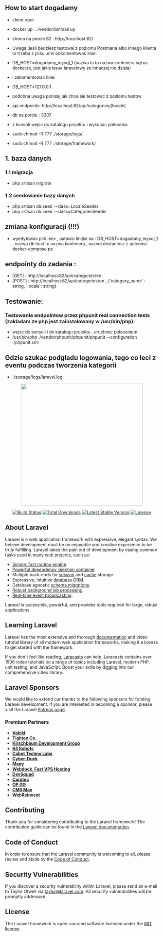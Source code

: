 
## How to start dogadamy
- clone repo
- docker up  : ./vendor/bin/sail up 
- strona na porcie 82 : http://localhost:82/

- Uwaga::jesli bedziesz testowal z poziomu Postmana albo innego klienta to trzeba z pliku .env odkomentowac linie:
- DB_HOST=dogadamy_mysql_1 (nazwa ta to nazwa kontenera sql na dockerze, jest jakis issue laravelowy ze innaczej nie dziala) 
- i zakomentowac linie: 
- DB_HOST=127.0.0.1 
- podobna uwaga ponizej jak chce sie testowac z poziomu testow

- api endpoints: http://localhost:82/api/categories/[locale]
- db na porcie : 3307
- z konsoli wejsc do katalogu projektu i wykonac polecenia  

- sudo chmod -R 777 ./storage/logs/
- sudo chmod -R 777 ./storage/framework/

## 1. baza danych 

### 1.1 migracja
- php artisan migrate

### 1.2 seedowanie bazy danych 
- php artisan db:seed --class=LocaleSeeder
- php artisan db:seed --class=CategoriesSeeder

## zmiana konfiguracji (!!!)

- wyedytowac plik .env , ustawic linijke na : DB_HOST=dogadamy_mysql_1  , nazwa db host to nazwa kontenera , nazwe dostaniesz z polcenia: docker-compose ps

## endpointy do zadania : 

- [GET] : http://localhost:82/api/categories/en
- [POST] : http://localhost:82/api/categories/en , {'category_name' : string, 'locale': string}

## Testowanie: 

### Testowanie endpointow przez phpunit real connection tests (zakladam ze php jest zainstalowany w /usr/bin/php):
- wejsc do konsoli i do katalogu projektu , uruchmic poleceniem:
- /usr/bin/php ./vendor/phpunit/phpunit/phpunit --configuration ./phpunit.xml

## Gdzie szukac podgladu logowania, tego co leci z eventu podczas tworzenia kategorii
- ./storage/logs/laravel.log





<p align="center"><a href="https://laravel.com" target="_blank"><img src="https://raw.githubusercontent.com/laravel/art/master/logo-lockup/5%20SVG/2%20CMYK/1%20Full%20Color/laravel-logolockup-cmyk-red.svg" width="400"></a></p>

<p align="center">
<a href="https://travis-ci.org/laravel/framework"><img src="https://travis-ci.org/laravel/framework.svg" alt="Build Status"></a>
<a href="https://packagist.org/packages/laravel/framework"><img src="https://img.shields.io/packagist/dt/laravel/framework" alt="Total Downloads"></a>
<a href="https://packagist.org/packages/laravel/framework"><img src="https://img.shields.io/packagist/v/laravel/framework" alt="Latest Stable Version"></a>
<a href="https://packagist.org/packages/laravel/framework"><img src="https://img.shields.io/packagist/l/laravel/framework" alt="License"></a>
</p>

## About Laravel

Laravel is a web application framework with expressive, elegant syntax. We believe development must be an enjoyable and creative experience to be truly fulfilling. Laravel takes the pain out of development by easing common tasks used in many web projects, such as:

- [Simple, fast routing engine](https://laravel.com/docs/routing).
- [Powerful dependency injection container](https://laravel.com/docs/container).
- Multiple back-ends for [session](https://laravel.com/docs/session) and [cache](https://laravel.com/docs/cache) storage.
- Expressive, intuitive [database ORM](https://laravel.com/docs/eloquent).
- Database agnostic [schema migrations](https://laravel.com/docs/migrations).
- [Robust background job processing](https://laravel.com/docs/queues).
- [Real-time event broadcasting](https://laravel.com/docs/broadcasting).

Laravel is accessible, powerful, and provides tools required for large, robust applications.

## Learning Laravel

Laravel has the most extensive and thorough [documentation](https://laravel.com/docs) and video tutorial library of all modern web application frameworks, making it a breeze to get started with the framework.

If you don't feel like reading, [Laracasts](https://laracasts.com) can help. Laracasts contains over 1500 video tutorials on a range of topics including Laravel, modern PHP, unit testing, and JavaScript. Boost your skills by digging into our comprehensive video library.

## Laravel Sponsors

We would like to extend our thanks to the following sponsors for funding Laravel development. If you are interested in becoming a sponsor, please visit the Laravel [Patreon page](https://patreon.com/taylorotwell).

### Premium Partners

- **[Vehikl](https://vehikl.com/)**
- **[Tighten Co.](https://tighten.co)**
- **[Kirschbaum Development Group](https://kirschbaumdevelopment.com)**
- **[64 Robots](https://64robots.com)**
- **[Cubet Techno Labs](https://cubettech.com)**
- **[Cyber-Duck](https://cyber-duck.co.uk)**
- **[Many](https://www.many.co.uk)**
- **[Webdock, Fast VPS Hosting](https://www.webdock.io/en)**
- **[DevSquad](https://devsquad.com)**
- **[Curotec](https://www.curotec.com/services/technologies/laravel/)**
- **[OP.GG](https://op.gg)**
- **[CMS Max](https://www.cmsmax.com/)**
- **[WebReinvent](https://webreinvent.com/?utm_source=laravel&utm_medium=github&utm_campaign=patreon-sponsors)**

## Contributing

Thank you for considering contributing to the Laravel framework! The contribution guide can be found in the [Laravel documentation](https://laravel.com/docs/contributions).

## Code of Conduct

In order to ensure that the Laravel community is welcoming to all, please review and abide by the [Code of Conduct](https://laravel.com/docs/contributions#code-of-conduct).

## Security Vulnerabilities

If you discover a security vulnerability within Laravel, please send an e-mail to Taylor Otwell via [taylor@laravel.com](mailto:taylor@laravel.com). All security vulnerabilities will be promptly addressed.

## License

The Laravel framework is open-sourced software licensed under the [MIT license](https://opensource.org/licenses/MIT).
